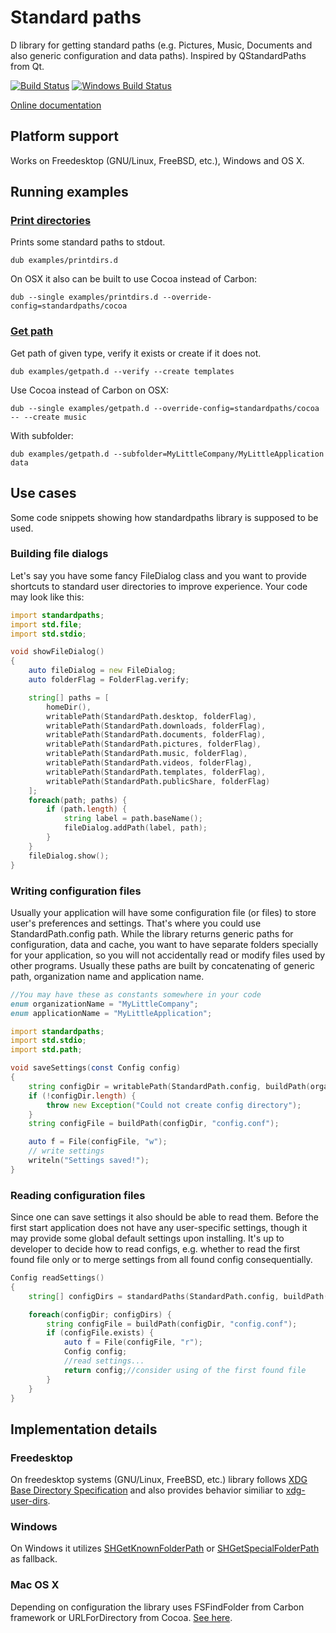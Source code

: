 # Standard paths

D library for getting standard paths (e.g. Pictures, Music, Documents and also generic configuration and data paths). 
Inspired by QStandardPaths from Qt.

[![Build Status](https://github.com/FreeSlave/standardpaths/actions/workflows/ci.yml/badge.svg?branch=master)](https://github.com/FreeSlave/standardpaths/actions/workflows/ci.yml) [![Windows Build Status](https://ci.appveyor.com/api/projects/status/github/FreeSlave/standardpaths?branch=master&svg=true)](https://ci.appveyor.com/project/FreeSlave/standardpaths)

[Online documentation](http://freeslave.github.io/standardpaths/standardpaths.html)

## Platform support

Works on Freedesktop (GNU/Linux, FreeBSD, etc.), Windows and OS X.

## Running examples

### [Print directories](examples/printdirs.d)

Prints some standard paths to stdout.

    dub examples/printdirs.d

On OSX it also can be built to use Cocoa instead of Carbon:

    dub --single examples/printdirs.d --override-config=standardpaths/cocoa

### [Get path](examples/getpath.d)

Get path of given type, verify it exists or create if it does not.

    dub examples/getpath.d --verify --create templates

Use Cocoa instead of Carbon on OSX:

    dub --single examples/getpath.d --override-config=standardpaths/cocoa -- --create music

With subfolder:

    dub examples/getpath.d --subfolder=MyLittleCompany/MyLittleApplication data

## Use cases

Some code snippets showing how standardpaths library is supposed to be used.

### Building file dialogs

Let's say you have some fancy FileDialog class and you want to provide shortcuts to standard user directories to improve experience.
Your code may look like this:

```d
import standardpaths;
import std.file;
import std.stdio;

void showFileDialog()
{
    auto fileDialog = new FileDialog;
    auto folderFlag = FolderFlag.verify;

    string[] paths = [
        homeDir(),
        writablePath(StandardPath.desktop, folderFlag),
        writablePath(StandardPath.downloads, folderFlag),
        writablePath(StandardPath.documents, folderFlag),
        writablePath(StandardPath.pictures, folderFlag),
        writablePath(StandardPath.music, folderFlag),
        writablePath(StandardPath.videos, folderFlag),
        writablePath(StandardPath.templates, folderFlag),
        writablePath(StandardPath.publicShare, folderFlag)
    ];
    foreach(path; paths) {
        if (path.length) {
            string label = path.baseName();
            fileDialog.addPath(label, path);
        }
    }
    fileDialog.show();
}
```

### Writing configuration files

Usually your application will have some configuration file (or files) to store user's preferences and settings. That's where you could use StandardPath.config path.
While the library returns generic paths for configuration, data and cache, you want to have separate folders specially for your application, so you will not accidentally read or modify files used by other programs.
Usually these paths are built by concatenating of generic path, organization name and application name.

```d
//You may have these as constants somewhere in your code
enum organizationName = "MyLittleCompany";
enum applicationName = "MyLittleApplication";

import standardpaths;
import std.stdio;
import std.path;

void saveSettings(const Config config)
{
    string configDir = writablePath(StandardPath.config, buildPath(organizationName, applicationName), FolderFlag.create);
    if (!configDir.length) {
        throw new Exception("Could not create config directory");
    }
    string configFile = buildPath(configDir, "config.conf");

    auto f = File(configFile, "w"); 
    // write settings
    writeln("Settings saved!");
}
```

### Reading configuration files

Since one can save settings it also should be able to read them. Before the first start application does not have any user-specific settings, though it may provide some global default settings upon installing.
It's up to developer to decide how to read configs, e.g. whether to read the first found file only or to merge settings from all found config consequentially.

```d
Config readSettings()
{
    string[] configDirs = standardPaths(StandardPath.config, buildPath(organizationName, applicationName));

    foreach(configDir; configDirs) {
        string configFile = buildPath(configDir, "config.conf");
        if (configFile.exists) {
            auto f = File(configFile, "r");
            Config config;
            //read settings...
            return config;//consider using of the first found file
        }
    }
}
```

## Implementation details

### Freedesktop

On freedesktop systems (GNU/Linux, FreeBSD, etc.) library follows [XDG Base Directory Specification](http://standards.freedesktop.org/basedir-spec/latest/index.html#introduction) and also provides behavior similiar to [xdg-user-dirs](http://www.freedesktop.org/wiki/Software/xdg-user-dirs/).

### Windows

On Windows it utilizes [SHGetKnownFolderPath](https://msdn.microsoft.com/en-us/library/windows/desktop/bb762188(v=vs.85).aspx) or  [SHGetSpecialFolderPath](https://msdn.microsoft.com/en-us/library/windows/desktop/bb762204(v=vs.85).aspx) as fallback.

### Mac OS X

Depending on configuration the library uses FSFindFolder from Carbon framework or URLForDirectory from Cocoa. 
[See here](http://cocoadev.com/ApplicationSupportFolder).
